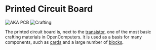 # Printed Circuit Board

![AKA PCB](oredict:oc:printedCircuitBoard)
![Crafting](img/PCB.png)

The printed circuit board is, next to the [transistor](transistor.md), one of the most basic crafting materials in OpenComputers. It is used as a basis for many components, such as [cards](card.md) and a large number of [blocks](../block/index.md).
